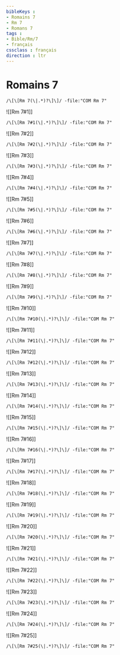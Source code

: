 ```yaml
---
bibleKeys : 
- Romains 7
- Rm 7
- Romans 7
tags : 
- Bible/Rm/7
- français
cssclass : français
direction : ltr
---
```


# Romains 7

```query
/\[\[Rm 7(\|.*)?\]\]/ -file:"COM Rm 7"
```



![[Rm 7#1]]

```query
/\[\[Rm 7#1(\|.*)?\]\]/ -file:"COM Rm 7"
```

![[Rm 7#2]]

```query
/\[\[Rm 7#2(\|.*)?\]\]/ -file:"COM Rm 7"
```

![[Rm 7#3]]

```query
/\[\[Rm 7#3(\|.*)?\]\]/ -file:"COM Rm 7"
```

![[Rm 7#4]]

```query
/\[\[Rm 7#4(\|.*)?\]\]/ -file:"COM Rm 7"
```

![[Rm 7#5]]

```query
/\[\[Rm 7#5(\|.*)?\]\]/ -file:"COM Rm 7"
```

![[Rm 7#6]]

```query
/\[\[Rm 7#6(\|.*)?\]\]/ -file:"COM Rm 7"
```

![[Rm 7#7]]

```query
/\[\[Rm 7#7(\|.*)?\]\]/ -file:"COM Rm 7"
```

![[Rm 7#8]]

```query
/\[\[Rm 7#8(\|.*)?\]\]/ -file:"COM Rm 7"
```

![[Rm 7#9]]

```query
/\[\[Rm 7#9(\|.*)?\]\]/ -file:"COM Rm 7"
```

![[Rm 7#10]]

```query
/\[\[Rm 7#10(\|.*)?\]\]/ -file:"COM Rm 7"
```

![[Rm 7#11]]

```query
/\[\[Rm 7#11(\|.*)?\]\]/ -file:"COM Rm 7"
```

![[Rm 7#12]]

```query
/\[\[Rm 7#12(\|.*)?\]\]/ -file:"COM Rm 7"
```

![[Rm 7#13]]

```query
/\[\[Rm 7#13(\|.*)?\]\]/ -file:"COM Rm 7"
```

![[Rm 7#14]]

```query
/\[\[Rm 7#14(\|.*)?\]\]/ -file:"COM Rm 7"
```

![[Rm 7#15]]

```query
/\[\[Rm 7#15(\|.*)?\]\]/ -file:"COM Rm 7"
```

![[Rm 7#16]]

```query
/\[\[Rm 7#16(\|.*)?\]\]/ -file:"COM Rm 7"
```

![[Rm 7#17]]

```query
/\[\[Rm 7#17(\|.*)?\]\]/ -file:"COM Rm 7"
```

![[Rm 7#18]]

```query
/\[\[Rm 7#18(\|.*)?\]\]/ -file:"COM Rm 7"
```

![[Rm 7#19]]

```query
/\[\[Rm 7#19(\|.*)?\]\]/ -file:"COM Rm 7"
```

![[Rm 7#20]]

```query
/\[\[Rm 7#20(\|.*)?\]\]/ -file:"COM Rm 7"
```

![[Rm 7#21]]

```query
/\[\[Rm 7#21(\|.*)?\]\]/ -file:"COM Rm 7"
```

![[Rm 7#22]]

```query
/\[\[Rm 7#22(\|.*)?\]\]/ -file:"COM Rm 7"
```

![[Rm 7#23]]

```query
/\[\[Rm 7#23(\|.*)?\]\]/ -file:"COM Rm 7"
```

![[Rm 7#24]]

```query
/\[\[Rm 7#24(\|.*)?\]\]/ -file:"COM Rm 7"
```

![[Rm 7#25]]

```query
/\[\[Rm 7#25(\|.*)?\]\]/ -file:"COM Rm 7"
```

